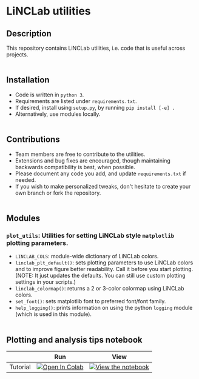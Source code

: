 # LiNCLab utilities

## Description
This repository contains LiNCLab utilities, i.e. code that is useful across projects.  
&nbsp;

## Installation
- Code is written in `python 3`.
- Requirements are listed under `requirements.txt`.  
- If desired, install using `setup.py`, by running `pip install [-e] .` 
- Alternatively, use modules locally.  
&nbsp;


## Contributions
- Team members are free to contribute to the utilities.  
- Extensions and bug fixes are encouraged, though maintaining backwards compatibility is best, when possible.
- Please document any code you add, and update `requirements.txt` if needed.
- If you wish to make personalized tweaks, don't hesitate to create your own branch or fork the repository.  
&nbsp;


## Modules
### `plot_utils`: Utilities for setting LiNCLab style `matplotlib` plotting parameters.
- `LINCLAB_COLS`: module-wide dictionary of LiNCLab colors.
- `linclab_plt_default()`: sets plotting parameters to use LiNCLab colors and to improve figure better readability. Call it before you start plotting. (NOTE: It just updates the defaults. You can still use custom plotting settings in your scripts.)
 - `linclab_colormap()`: returns a 2 or 3-color colormap using LiNCLab colors.
 - `set_font()`: sets matplotlib font to preferred font/font family.
 - `help_logging()`: prints information on using the python `logging` module (which is used in this module).  
&nbsp;


 ## Plotting and analysis tips notebook
|   | Run | View |
| - | --- | ---- |
| Tutorial | [![Open In Colab](https://colab.research.google.com/assets/colab-badge.svg)](https://colab.research.google.com/github/linclab/linclab_utils/blob/main/plotting_tips.ipynb) | [![View the notebook](https://img.shields.io/badge/render-nbviewer-orange.svg)](https://nbviewer.jupyter.org/github/linclab/linclab_utils/blob/main/plotting_tips.ipynb?flush_cache=true) | 

